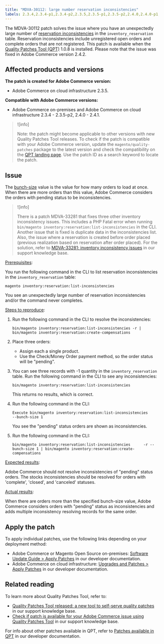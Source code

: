 ```yaml
---
title: "MDVA-30112: large number reservation inconsistencies"
labels: 2.3.4,2.3.4-p1,2.3.4-p2,2.3.5,2.3.5-p1,2.3.5-p2,2.4.0,2.4.0-p1,2.4.1,Inventory,QPT 1.0.8,Magento Commerce Cloud,Quality Patches Tool,data discrepancies,orders,support tools,Adobe Commerce,cloud infrastructure,on-premises
---
```


The MDVA-30112 patch solves the issue where you have an unexpectedly large number of [reservation inconsistencies](https://devdocs.magento.com/guides/v2.4/inventory/inventory-cli-reference.html#what-causes-reservation-inconsistencies) in the `inventory_reservation` table. Reservation inconsistencies include unregistered open orders and complete orders that are not registered. This patch is available when the [Quality Patches Tool (QPT)](https://support.magento.com/hc/en-us/articles/360047139492) 1.0.8 is installed. Please note that the issue was fixed in Adobe Commerce version 2.4.2.

## Affected products and versions

**The patch is created for Adobe Commerce version:**

* Adobe Commerce on cloud infrastructure 2.3.5.

**Compatible with Adobe Commerce versions:**

* Adobe Commerce on-premises and Adobe Commerce on cloud infrastructure 2.3.4 - 2.3.5-p2, 2.4.0 - 2.4.1.

>![info]
>
>Note: the patch might become applicable to other versions with new Quality Patches Tool releases. To check if the patch is compatible with your Adobe Commerce version, update the `magento/quality-patches` package to the latest version and check the compatibility on the [QPT landing page](https://devdocs.magento.com/quality-patches/tool.html#patch-grid). Use the patch ID as a search keyword to locate the patch.

## Issue

The [bunch-size](https://devdocs.magento.com/guides/v2.4/inventory/inventory-cli-reference.html#list-inconsistencies-command) value is the value for how many orders to load at once. When there are more orders than this value, Adobe Commerce considers the orders with pending status to be inconsistencies.

>![info]
>
>There is a patch MDVA-33281 that fixes three other inventory inconsistency issues. This includes a PHP Fatal error when running `bin/magento inventory:reservation:list-inconsistencies` in the CLI. Another issue that is fixed is duplicate data in the inconsistencies list. Also, the issue where a reservation is created before order placed (previous realization based on reservation after order placed). For the solution, refer to [MDVA-33281: inventory inconsistency issues](https://support.magento.com/hc/en-us/articles/360055276532/) in our support knowledge base.

<ins>Prerequisites</ins>:

You run the following command in the CLI to list reservation inconsistencies in the `inventory_reservation` table:

```clike
magento inventory:reservation:list-inconsistencies
```

You see an unexpectedly large number of reservation inconsistencies and/or the command never completes.

<ins>Steps to reproduce</ins>:

1. Run the following command in the CLI to resolve the inconsistencies:    

    ```clike    
    bin/magento inventory:reservation:list-inconsistencies -r | bin/magento inventory:reservation:create-compensations
    ```   

1. Place three orders:
    * Assign each a single product.
    * Use the Check/Money Order payment method, so the order status will be "pending".
1. You can see three records with -1 quantity in the `inventory_reservation` table. Run the following command in the CLI to see any inconsistencies:    

    ```clike    
    bin/magento inventory:reservation:list-inconsistencies    
    ```    

    This returns no results, which is correct.

1. Run the following command in the CLI:    

    ```clike    
    Execute bin/magento inventory:reservation:list-inconsistencies      --bunch-size 1    
    ```    

    You see the "pending" status orders are shown as inconsistencies.

1. Run the following command in the CLI:    

    ```clike    
    bin/magento inventory:reservation:list-inconsistencies      -r --bunch-size 1 | bin/magento inventory:reservation:create-compensations    
    ```    

<ins>Expected results</ins>:

Adobe Commerce should not resolve inconsistencies of "pending" status orders. The stocks inconsistencies should be resolved for orders with 'complete', 'closed', and 'canceled' statuses.

<ins>Actual results</ins>:

When there are orders more than the specified bunch-size value, Adobe Commerce considers orders with "pending" status as inconsistencies and adds multiple inconsistency resolving records for the same order.

## Apply the patch

To apply individual patches, use the following links depending on your deployment method:

* Adobe Commerce or Magento Open Source on-premises: [Software Update Guide > Apply Patches](https://devdocs.magento.com/guides/v2.4/comp-mgr/patching/mqp.html) in our developer documentation.
* Adobe Commerce on cloud infrastructure: [Upgrades and Patches > Apply Patches](https://devdocs.magento.com/cloud/project/project-patch.html) in our developer documentation.

## Related reading

To learn more about Quality Patches Tool, refer to:

* [Quality Patches Tool released: a new tool to self-serve quality patches](https://support.magento.com/hc/en-us/articles/360047139492) in our support knowledge base.
* [Check if patch is available for your Adobe Commerce issue using Quality Patches Tool](https://support.magento.com/hc/en-us/articles/360047125252) in our support knowledge base.

For info about other patches available in QPT, refer to [Patches available in QPT](https://devdocs.magento.com/quality-patches/tool.html#patch-grid) in our developer documentation.
